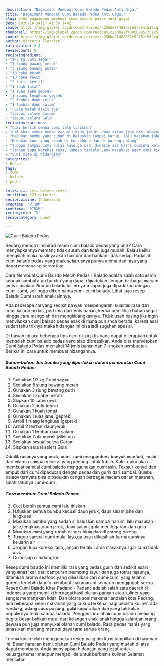 ```yaml
---
description: "Bagaimana Membuat Cumi Balado Pedas Anti Gagal"
title: "Bagaimana Membuat Cumi Balado Pedas Anti Gagal"
slug: 2402-bagaimana-membuat-cumi-balado-pedas-anti-gagal
date: 2020-10-24T17:41:36.144Z
image: https://img-global.cpcdn.com/recipes/c25bbe2f408507e5/751x532cq70/cumi-balado-pedas-foto-resep-utama.jpg
thumbnail: https://img-global.cpcdn.com/recipes/c25bbe2f408507e5/751x532cq70/cumi-balado-pedas-foto-resep-utama.jpg
cover: https://img-global.cpcdn.com/recipes/c25bbe2f408507e5/751x532cq70/cumi-balado-pedas-foto-resep-utama.jpg
author: Victoria Fletcher
ratingvalue: 3.4
reviewcount: 8
recipeingredient:
- "1/2 kg Cumi segar"
- "5 siung bawang merah"
- "3 siung bawang putih"
- "10 cabe merah"
- "10 cabe rawit"
- "2 butir kemiri"
- "1 buah tomat"
- "1 ruas jahe geprek"
- "1 ruang lengkuas geprek"
- "2 lembar daun jeruk"
- "1 lembar daun salam"
- " Gula merah dikit aja"
- "sesuai selera Garam"
- "sesuai selera Gula"
recipeinstructions:
- "Cuci bersih semua cumi lalu tiriskan"
- "Haluskan semua bumbu kecuali daun jeruk, daun salam,jahe dan lengkuas"
- "Masukan bumbu yang sudah di haluskan sampai harum, lalu masukan jahe,lengkuas,daun jeruk, daun salam, gula merah,garam dan gula"
- "Masukan cumi yang sudah di bersihkan dan di potong potong"
- "Tunggu sampai cumi mulai layu,ga usah dikasih air karna cuminya keluarin air"
- "Jangan lupa koreksi rasa, jangan terlalu Lama masaknya agar cumi tidak alot."
- "Cumi siap di hidangkan"
categories:
- Resep
tags:
- cumi
- balado
- pedas

katakunci: cumi balado pedas 
nutrition: 223 calories
recipecuisine: Indonesian
preptime: "PT10M"
cooktime: "PT51M"
recipeyield: "3"
recipecategory: Lunch

---
```



![Cumi Balado Pedas](https://img-global.cpcdn.com/recipes/c25bbe2f408507e5/751x532cq70/cumi-balado-pedas-foto-resep-utama.jpg)

Sedang mencari inspirasi resep cumi balado pedas yang unik? Cara menyiapkannya memang tidak susah dan tidak juga mudah. Kalau keliru mengolah maka hasilnya akan hambar dan bahkan tidak sedap. Padahal cumi balado pedas yang enak seharusnya punya aroma dan rasa yang dapat memancing selera kita.

Cara Membuat Cumi Balado Merah Pedas - Balado adalah salah satu nama sebuah sambal atau bumbu yang dapat dipadukan dengan berbagai macam jenis masakan. Bumbu balado ini ternyata dapat juga dipadukan dengan cumi-cumi, sehingga diberi nama cumi-cumi balado. Lihat juga resep Balado Cumi sereh enak lainnya.

Ada beberapa hal yang sedikit banyak mempengaruhi kualitas rasa dari cumi balado pedas, pertama dari jenis bahan, kedua pemilihan bahan segar hingga cara mengolah dan menghidangkannya. Tidak usah pusing jika ingin menyiapkan cumi balado pedas enak di mana pun anda berada, karena asal sudah tahu triknya maka hidangan ini bisa jadi suguhan spesial.


Di bawah ini ada beberapa tips dan trik praktis yang dapat diterapkan untuk mengolah cumi balado pedas yang siap dikreasikan. Anda bisa menyiapkan Cumi Balado Pedas memakai 14 jenis bahan dan 7 langkah pembuatan. Berikut ini cara untuk membuat hidangannya.

<!--inarticleads1-->

##### Bahan-bahan dan bumbu yang diperlukan dalam pembuatan Cumi Balado Pedas:

1. Sediakan 1/2 kg Cumi segar
1. Sediakan 5 siung bawang merah
1. Gunakan 3 siung bawang putih
1. Sediakan 10 cabe merah
1. Siapkan 10 cabe rawit
1. Gunakan 2 butir kemiri
1. Gunakan 1 buah tomat
1. Gunakan 1 ruas jahe (geprek)
1. Ambil 1 ruang lengkuas (geprek)
1. Ambil 2 lembar daun jeruk
1. Gunakan 1 lembar daun salam
1. Sediakan  Gula merah (dikit aja)
1. Sediakan sesuai selera Garam
1. Siapkan sesuai selera Gula


Dibalik rasanya yang enak, cumi-cumi mengandung banyak manfaat, mulai dari vitamin sampai mineral yang penting untuk tubuh. Kali ini aku akan membuat sambal cumi balado menggunakan cumi asin. Tekstur kenyal dan empuk dari cumi dipadukan dengan pedas dan gurih dari sambal. Bumbu balado ternyata bisa dipadukan dengan berbagai macam bahan makanan, salah satunya cumi-cumi. 

<!--inarticleads2-->

##### Cara membuat Cumi Balado Pedas:

1. Cuci bersih semua cumi lalu tiriskan
1. Haluskan semua bumbu kecuali daun jeruk, daun salam,jahe dan lengkuas
1. Masukan bumbu yang sudah di haluskan sampai harum, lalu masukan jahe,lengkuas,daun jeruk, daun salam, gula merah,garam dan gula
1. Masukan cumi yang sudah di bersihkan dan di potong potong
1. Tunggu sampai cumi mulai layu,ga usah dikasih air karna cuminya keluarin air
1. Jangan lupa koreksi rasa, jangan terlalu Lama masaknya agar cumi tidak alot.
1. Cumi siap di hidangkan


Resep cumi balado ini memiliki rasa yang pedas gurih dan sedikit asam yang dihasilkan dari campuran belimbing sayur dan juga tomat hijaunya, ditambah aroma seafood yang dihasilkan dari cumi-cumi yang telah di goreng terlebih dahulu membuat makanan ini semakin menggugah selera. Resep Cumi Balado Khas Padang - Padang adalah salah satu daerah di Indonesia yang memiliki berbagai hasil olahan pangan atau kuliner yang sangat memanjakan lidah. Dan bicara soal makanan andalan kota Padang, ada beberapa menu makanan yang cukup terkenal bagi pecinta kuliner, ada rendang, udang saus padang, gulai kepala ikan dan yang tak kalah populernya tentu sambal balado. Penggemar olahan cumi balado memang begitu besar bahkan mulai dari kalangan anak-anak hingga kalangan orang dewasa pun juga menyukai olahan cumi balado. Rasa pedas manis yang dihasilkan memang menjadi daya tarik semua orang. 

Terima kasih telah menggunakan resep yang tim kami tampilkan di halaman ini. Besar harapan kami, olahan Cumi Balado Pedas yang mudah di atas dapat membantu Anda menyiapkan hidangan yang lezat untuk keluarga/teman maupun menjadi ide untuk berbisnis kuliner. Selamat mencoba!
